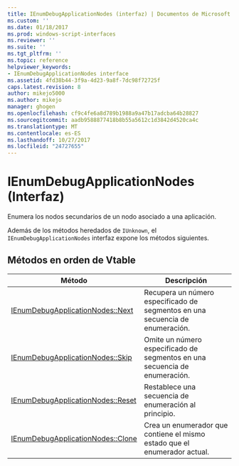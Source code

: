 ```yaml
---
title: IEnumDebugApplicationNodes (interfaz) | Documentos de Microsoft
ms.custom: ''
ms.date: 01/18/2017
ms.prod: windows-script-interfaces
ms.reviewer: ''
ms.suite: ''
ms.tgt_pltfrm: ''
ms.topic: reference
helpviewer_keywords:
- IEnumDebugApplicationNodes interface
ms.assetid: 4fd38b44-3f9a-4d23-9a8f-7dc98f72725f
caps.latest.revision: 8
author: mikejo5000
ms.author: mikejo
manager: ghogen
ms.openlocfilehash: cf9c4fe6a8d789b1988a9a47b17adcba64b28827
ms.sourcegitcommit: aadb9588877418b8b55a5612c1d3842d4520ca4c
ms.translationtype: MT
ms.contentlocale: es-ES
ms.lasthandoff: 10/27/2017
ms.locfileid: "24727655"
---
```

# <a name="ienumdebugapplicationnodes-interface"></a>IEnumDebugApplicationNodes (Interfaz)
Enumera los nodos secundarios de un nodo asociado a una aplicación.  
  
 Además de los métodos heredados de `IUnknown`, el `IEnumDebugApplicationNodes` interfaz expone los métodos siguientes.  
  
## <a name="methods-in-vtable-order"></a>Métodos en orden de Vtable  
  
|Método|Descripción|  
|------------|-----------------|  
|[IEnumDebugApplicationNodes::Next](../../winscript/reference/ienumdebugapplicationnodes-next.md)|Recupera un número especificado de segmentos en una secuencia de enumeración.|  
|[IEnumDebugApplicationNodes::Skip](../../winscript/reference/ienumdebugapplicationnodes-skip.md)|Omite un número especificado de segmentos en una secuencia de enumeración.|  
|[IEnumDebugApplicationNodes::Reset](../../winscript/reference/ienumdebugapplicationnodes-reset.md)|Restablece una secuencia de enumeración al principio.|  
|[IEnumDebugApplicationNodes::Clone](../../winscript/reference/ienumdebugapplicationnodes-clone.md)|Crea un enumerador que contiene el mismo estado que el enumerador actual.|